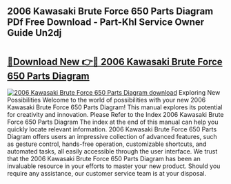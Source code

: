 ## 2006 Kawasaki Brute Force 650 Parts Diagram PDf Free Download - Part-KhI Service Owner Guide Un2dj

# <h2><a href="http://dfo0wm.blite.top/?on=2006+Kawasaki+Brute+Force+650+Parts+Diagram">🔗Download New 👉🔴 2006 Kawasaki Brute Force 650 Parts Diagram</a></h2>

[![2006 Kawasaki Brute Force 650 Parts Diagram download](https://i.imgur.com/lujVjoI.png)](http://dfo0wm.blite.top/?on=2006+Kawasaki+Brute+Force+650+Parts+Diagram)
Exploring New Possibilities Welcome to the world of possibilities with your new 2006 Kawasaki Brute Force 650 Parts Diagram! This manual explores its potential for creativity and innovation. Please Refer to the Index 2006 Kawasaki Brute Force 650 Parts Diagram The index at the end of this manual can help you quickly locate relevant information. 2006 Kawasaki Brute Force 650 Parts Diagram offers users an impressive collection of advanced features, such as gesture control, hands-free operation, customizable shortcuts, and automated tasks, all easily accessible through the user interface. We trust that the 2006 Kawasaki Brute Force 650 Parts Diagram has been an invaluable resource in your efforts to master your new product. Should you require any assistance, our customer service team is at your disposal.
